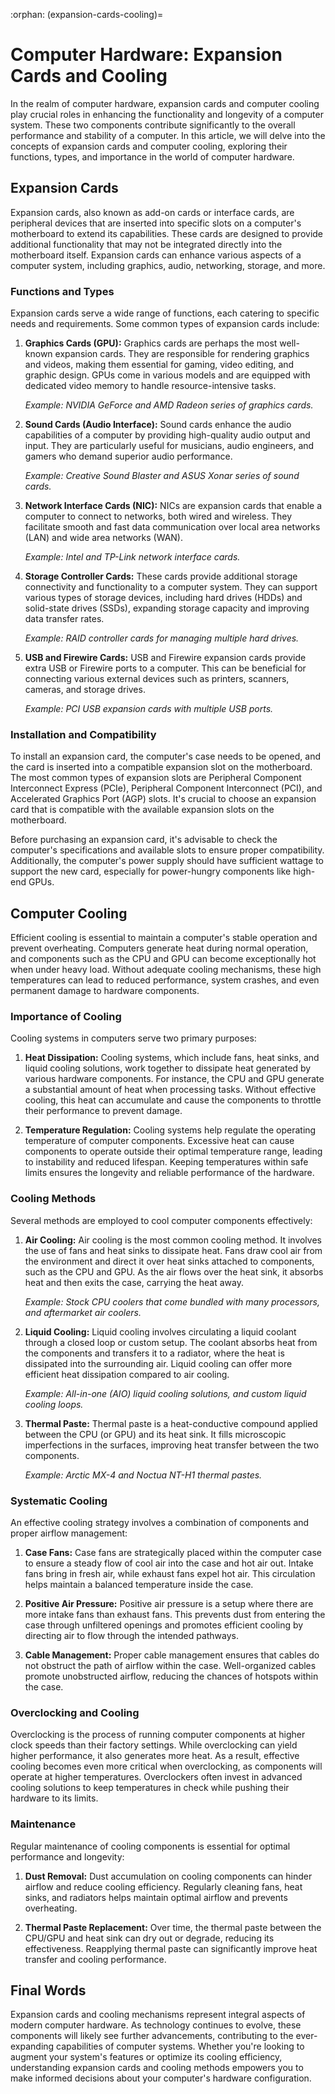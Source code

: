 :orphan:
(expansion-cards-cooling)=

# Computer Hardware: Expansion Cards and Cooling

In the realm of computer hardware, expansion cards and computer cooling play crucial roles in enhancing the functionality and longevity of a computer system. These two components contribute significantly to the overall performance and stability of a computer. In this article, we will delve into the concepts of expansion cards and computer cooling, exploring their functions, types, and importance in the world of computer hardware.

## Expansion Cards

Expansion cards, also known as add-on cards or interface cards, are peripheral devices that are inserted into specific slots on a computer's motherboard to extend its capabilities. These cards are designed to provide additional functionality that may not be integrated directly into the motherboard itself. Expansion cards can enhance various aspects of a computer system, including graphics, audio, networking, storage, and more.

### Functions and Types

Expansion cards serve a wide range of functions, each catering to specific needs and requirements. Some common types of expansion cards include:

1. **Graphics Cards (GPU):** Graphics cards are perhaps the most well-known expansion cards. They are responsible for rendering graphics and videos, making them essential for gaming, video editing, and graphic design. GPUs come in various models and are equipped with dedicated video memory to handle resource-intensive tasks.

   *Example: NVIDIA GeForce and AMD Radeon series of graphics cards.*

2. **Sound Cards (Audio Interface):** Sound cards enhance the audio capabilities of a computer by providing high-quality audio output and input. They are particularly useful for musicians, audio engineers, and gamers who demand superior audio performance.

   *Example: Creative Sound Blaster and ASUS Xonar series of sound cards.*

3. **Network Interface Cards (NIC):** NICs are expansion cards that enable a computer to connect to networks, both wired and wireless. They facilitate smooth and fast data communication over local area networks (LAN) and wide area networks (WAN).

   *Example: Intel and TP-Link network interface cards.*

4. **Storage Controller Cards:** These cards provide additional storage connectivity and functionality to a computer system. They can support various types of storage devices, including hard drives (HDDs) and solid-state drives (SSDs), expanding storage capacity and improving data transfer rates.

   *Example: RAID controller cards for managing multiple hard drives.*

5. **USB and Firewire Cards:** USB and Firewire expansion cards provide extra USB or Firewire ports to a computer. This can be beneficial for connecting various external devices such as printers, scanners, cameras, and storage drives.

   *Example: PCI USB expansion cards with multiple USB ports.*

### Installation and Compatibility

To install an expansion card, the computer's case needs to be opened, and the card is inserted into a compatible expansion slot on the motherboard. The most common types of expansion slots are Peripheral Component Interconnect Express (PCIe), Peripheral Component Interconnect (PCI), and Accelerated Graphics Port (AGP) slots. It's crucial to choose an expansion card that is compatible with the available expansion slots on the motherboard.

Before purchasing an expansion card, it's advisable to check the computer's specifications and available slots to ensure proper compatibility. Additionally, the computer's power supply should have sufficient wattage to support the new card, especially for power-hungry components like high-end GPUs.

## Computer Cooling

Efficient cooling is essential to maintain a computer's stable operation and prevent overheating. Computers generate heat during normal operation, and components such as the CPU and GPU can become exceptionally hot when under heavy load. Without adequate cooling mechanisms, these high temperatures can lead to reduced performance, system crashes, and even permanent damage to hardware components.

### Importance of Cooling

Cooling systems in computers serve two primary purposes:

1. **Heat Dissipation:** Cooling systems, which include fans, heat sinks, and liquid cooling solutions, work together to dissipate heat generated by various hardware components. For instance, the CPU and GPU generate a substantial amount of heat when processing tasks. Without effective cooling, this heat can accumulate and cause the components to throttle their performance to prevent damage.

2. **Temperature Regulation:** Cooling systems help regulate the operating temperature of computer components. Excessive heat can cause components to operate outside their optimal temperature range, leading to instability and reduced lifespan. Keeping temperatures within safe limits ensures the longevity and reliable performance of the hardware.

### Cooling Methods

Several methods are employed to cool computer components effectively:

1. **Air Cooling:** Air cooling is the most common cooling method. It involves the use of fans and heat sinks to dissipate heat. Fans draw cool air from the environment and direct it over heat sinks attached to components, such as the CPU and GPU. As the air flows over the heat sink, it absorbs heat and then exits the case, carrying the heat away.

   *Example: Stock CPU coolers that come bundled with many processors, and aftermarket air coolers.*

2. **Liquid Cooling:** Liquid cooling involves circulating a liquid coolant through a closed loop or custom setup. The coolant absorbs heat from the components and transfers it to a radiator, where the heat is dissipated into the surrounding air. Liquid cooling can offer more efficient heat dissipation compared to air cooling.

   *Example: All-in-one (AIO) liquid cooling solutions, and custom liquid cooling loops.*

3. **Thermal Paste:** Thermal paste is a heat-conductive compound applied between the CPU (or GPU) and its heat sink. It fills microscopic imperfections in the surfaces, improving heat transfer between the two components.

   *Example: Arctic MX-4 and Noctua NT-H1 thermal pastes.*

### Systematic Cooling

An effective cooling strategy involves a combination of components and proper airflow management:

1. **Case Fans:** Case fans are strategically placed within the computer case to ensure a steady flow of cool air into the case and hot air out. Intake fans bring in fresh air, while exhaust fans expel hot air. This circulation helps maintain a balanced temperature inside the case.

2. **Positive Air Pressure:** Positive air pressure is a setup where there are more intake fans than exhaust fans. This prevents dust from entering the case through unfiltered openings and promotes efficient cooling by directing air to flow through the intended pathways.

3. **Cable Management:** Proper cable management ensures that cables do not obstruct the path of airflow within the case. Well-organized cables promote unobstructed airflow, reducing the chances of hotspots within the case.

### Overclocking and Cooling

Overclocking is the process of running computer components at higher clock speeds than their factory settings. While overclocking can yield higher performance, it also generates more heat. As a result, effective cooling becomes even more critical when overclocking, as components will operate at higher temperatures. Overclockers often invest in advanced cooling solutions to keep temperatures in check while pushing their hardware to its limits.

### Maintenance

Regular maintenance of cooling components is essential for optimal performance and longevity:

1. **Dust Removal:** Dust accumulation on cooling components can hinder airflow and reduce cooling efficiency. Regularly cleaning fans, heat sinks, and radiators helps maintain optimal airflow and prevents overheating.

2. **Thermal Paste Replacement:** Over time, the thermal paste between the CPU/GPU and heat sink can dry out or degrade, reducing its effectiveness. Reapplying thermal paste can significantly improve heat transfer and cooling performance.

## Final Words

Expansion cards and cooling mechanisms represent integral aspects of modern computer hardware. As technology continues to evolve, these components will likely see further advancements, contributing to the ever-expanding capabilities of computer systems. Whether you're looking to augment your system's features or optimize its cooling efficiency, understanding expansion cards and cooling methods empowers you to make informed decisions about your computer's hardware configuration.